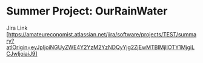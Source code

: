 # Summer Project: OurRainWater
Jira Link [https://amateureconomist.atlassian.net/jira/software/projects/TEST/summary?atlOrigin=eyJpIjoiNGUyZWE4Y2YzM2YzNDQyYjg2ZjEwMTBlMjllOTY1MjgiLCJwIjoiaiJ9]
